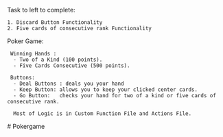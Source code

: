 Task to left to complete:

    1. Discard Button Functionality
    2. Five cards of consecutive rank Functionality

Poker Game:

     Winning Hands :
      - Two of a Kind (100 points).
      - Five Cards Consecutive (500 points).

     Buttons:
      - Deal Buttons : deals you your hand
      - Keep Button: allows you to keep your clicked center cards.
      - Go Button:   checks your hand for two of a kind or five cards of consecutive rank.

      Most of Logic is in Custom Function File and Actions File.
#   P o k e r g a m e  
 